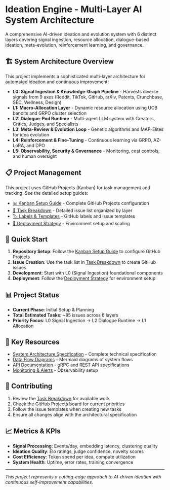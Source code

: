 # Ideation Engine - Multi-Layer AI System Architecture

A comprehensive AI-driven ideation and evolution system with 6 distinct layers covering signal ingestion, resource allocation, dialogue-based ideation, meta-evolution, reinforcement learning, and governance.

## 🏗️ System Architecture Overview

This project implements a sophisticated multi-layer architecture for automated ideation and continuous improvement:

- **L0: Signal Ingestion & Knowledge-Graph Pipeline** - Harvests diverse signals from 9 axes (Reddit, TikTok, GitHub, arXiv, Patents, Crunchbase, SEC, Wellness, Design)
- **L1: Macro-Allocation Layer** - Dynamic resource allocation using UCB bandits and GRPO cluster selection
- **L2: Dialogue-Pod Runtime** - Multi-agent LLM system with Creators, Critics, Judges, and Specialists
- **L3: Meta-Review & Evolution Loop** - Genetic algorithms and MAP-Elites for idea evolution
- **L4: Reinforcement & Fine-Tuning** - Continuous learning via GRPO, AZ-LoRA, and DPO
- **L5: Observability, Security & Governance** - Monitoring, cost controls, and human oversight

## 📋 Project Management

This project uses GitHub Projects (Kanban) for task management and tracking. See the detailed setup guides:

- [📊 Kanban Setup Guide](./KANBAN_SETUP.md) - Complete GitHub Projects configuration
- [📝 Task Breakdown](./TASK_BREAKDOWN.md) - Detailed issue list organized by layer
- [🏷️ Labels & Templates](./LABELS_AND_TEMPLATES.md) - GitHub labels and issue templates
- [🚀 Deployment Strategy](./DEPLOYMENT_STRATEGY.md) - Environment setup and scaling

## 🎯 Quick Start

1. **Repository Setup**: Follow the [Kanban Setup Guide](./KANBAN_SETUP.md) to configure GitHub Projects
2. **Issue Creation**: Use the task list in [Task Breakdown](./TASK_BREAKDOWN.md) to create GitHub issues
3. **Development**: Start with L0 (Signal Ingestion) foundational components
4. **Deployment**: Follow the [Deployment Strategy](./DEPLOYMENT_STRATEGY.md) for environment setup

## 📊 Project Status

- **Current Phase**: Initial Setup & Planning
- **Total Estimated Tasks**: ~85 issues across 6 layers
- **Priority Focus**: L0 Signal Ingestion → L2 Dialogue Runtime → L1 Allocation

## 🔗 Key Resources

- [System Architecture Specification](./docs/ARCHITECTURE_SPEC.md) - Complete technical specification
- [Data Flow Diagrams](./docs/DATA_FLOW.md) - Mermaid diagrams of system flows
- [API Documentation](./docs/API_DOCS.md) - gRPC and REST API specifications
- [Monitoring & Alerts](./docs/MONITORING.md) - Observability setup

## 🤝 Contributing

1. Review the [Task Breakdown](./TASK_BREAKDOWN.md) for available work
2. Check the GitHub Projects board for current priorities
3. Follow the issue templates when creating new tasks
4. Ensure all changes align with the architectural specification

## 📈 Metrics & KPIs

- **Signal Processing**: Events/day, embedding latency, clustering quality
- **Ideation Quality**: Elo ratings, judge confidence, novelty scores
- **Cost Efficiency**: Token spend per idea, compute utilization
- **System Health**: Uptime, error rates, training convergence

---

*This project represents a cutting-edge approach to AI-driven ideation with continuous self-improvement capabilities.*
